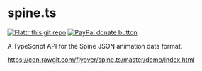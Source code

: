 spine.ts
========

[![Flattr this git repo](http://api.flattr.com/button/flattr-badge-large.png)](https://flattr.com/submit/auto?user_id=isaacburns&url=https://github.com/flyover/spine.ts&title=spine.ts&language=JavaScript&tags=github&category=software) [![PayPal donate button](https://www.paypalobjects.com/en_US/i/btn/btn_donate_SM.gif)](https://www.paypal.com/cgi-bin/webscr?cmd=_donations&business=H9KUEZTZHHTXQ&lc=US&item_name=spine.ts&currency_code=USD&bn=PP-DonationsBF:btn_donate_SM.gif:NonHosted "Donate to this project using Paypal")

A TypeScript API for the Spine JSON animation data format.

https://cdn.rawgit.com/flyover/spine.ts/master/demo/index.html

